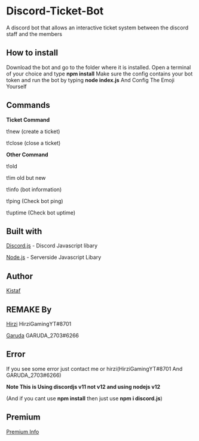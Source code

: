 # Discord-Ticket-Bot
A discord bot that allows an interactive ticket system between the discord staff and the members

## How to install
Download the bot and go to the folder where it is installed.
Open a terminal of your choice and type **npm install**
Make sure the config contains your bot token and run the bot by typing **node index.js**
And Config The Emoji Yourself 

## Commands
**Ticket Command**

t!new (create a ticket)

t!close (close a ticket)

**Other Command**

t!old

t!im old but new

t!info (bot information)

t!ping (Check bot ping)

t!uptime (Check bot uptime)

## Built with
[Discord.js](https://discord.js.org/) - Discord Javascript libary

[Node.js](https://nodejs.org/en//) - Serverside Javascript Libary

## Author
[Kistaf](https://github.com/Kistaf)

## REMAKE By
[Hirzi](https://github.com/HirziGamingYT) HirziGamingYT#8701

[Garuda](https://github.com/GARUDA2703) GARUDA_2703#6266

## Error
If you see some error just contact me or hirzi(HirziGamingYT#8701 And GARUDA_2703#6266)

**Note This is Using discordjs v11 not v12 and using nodejs v12**

(And if you cant use **npm install** then just use **npm i discord.js**)

## Premium
[Premium Info](https://github.com/HirziGamingYT/Ticket-Manager/blob/master/PREMIUM.md)
